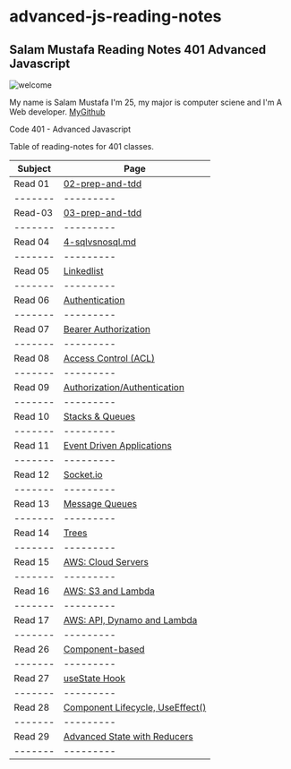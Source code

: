 # advanced-js-reading-notes


## Salam Mustafa Reading Notes 401 Advanced Javascript 

![welcome](https://camo.githubusercontent.com/8e714733b26c7e394b60449b0362360ce2b1bebf0d53780d734bd8471fef58c4/68747470733a2f2f7468756d62732e647265616d7374696d652e636f6d2f622f7275737469632d77656c636f6d652d7369676e2d7265642d666c6f7765722d68616e67696e672d646973747265737365642d616e74697175652d677265656e2d646f6f722d7765617468657265642d726f73652d6275642d7465616c2d626c75652d776f6f64656e2d66656e63652d34333931353437352e6a7067)

My name is Salam Mustafa I'm 25, my major is computer sciene and I'm A Web developer. [MyGithub](https://github.com/salammustafa728)




Code 401 - Advanced Javascript 

Table of reading-notes for 401 classes.

| Subject  |	Page|
|----- | ----   |
| Read 01  |	[02-prep-and-tdd](https://salammustafa728.github.io/advanced-js-reading-notes/401-javascript-reading/02-prep-and-tdd.html)|
|-------   |	---------|
|Read-03 |	[03-prep-and-tdd](https://salammustafa728.github.io/advanced-js-reading-notes/401-javascript-reading/03-prep-and-tdd.html)|
|------- 	|---------|
| Read 04 |	[4-sqlvsnosql.md](https://salammustafa728.github.io/advanced-js-reading-notes/401-javascript-reading/04-sqlvsnosql.html) | 
|------- 	|---------|
|Read 05 | [Linkedlist](https://salammustafa728.github.io/advanced-js-reading-notes/401-javascript-reading/05-linkedList.html)	|
|------- 	|---------|
| Read 06 |	 [Authentication](https://salammustafa728.github.io/advanced-js-reading-notes/401-javascript-reading/06-Authentication.html)  |
|------- 	|---------|
| Read 07 |	 [Bearer Authorization](https://salammustafa728.github.io/advanced-js-reading-notes/401-javascript-reading/07-Bearer-Authorization.html)  |
|------- 	|---------|
| Read 08 |	 [Access Control (ACL) ](https://salammustafa728.github.io/advanced-js-reading-notes/401-javascript-reading/08-Access-Control.html)  |
|------- 	|---------|
| Read 09 |	 [Authorization/Authentication ](https://salammustafa728.github.io/advanced-js-reading-notes/401-javascript-reading/09-Authorization-Authentication.html) |
|------- 	|---------|
| Read 10 |	 [Stacks & Queues](https://salammustafa728.github.io/advanced-js-reading-notes/401-javascript-reading/10-Stacks-Queues.html) |
|------- 	|---------|
| Read 11 |	 [ Event Driven Applications](https://salammustafa728.github.io/advanced-js-reading-notes/401-javascript-reading/11-Event-Driven-Applications.html) |
|------- 	|---------|
| Read 12 |	 [Socket.io](https://salammustafa728.github.io/advanced-js-reading-notes/401-javascript-reading/12-Socket.io.html) |
|------- 	|---------|
| Read 13 |	 [Message Queues](https://salammustafa728.github.io/advanced-js-reading-notes/401-javascript-reading/13-Message-Queues.html) |
|------- 	|---------|
| Read 14 |	 [Trees](https://salammustafa728.github.io/advanced-js-reading-notes/401-javascript-reading/14-Trees.html) |
|------- 	|---------|
| Read 15 |	 [AWS: Cloud Servers](https://salammustafa728.github.io/advanced-js-reading-notes/401-javascript-reading/15-AWS-Cloud-Servers.html) |
|------- 	|---------|
| Read 16 |	 [AWS: S3 and Lambda](https://salammustafa728.github.io/advanced-js-reading-notes/401-javascript-reading/16-AWS-S3-and-Lambda.html) |
|------- 	|---------|
| Read 17 |	 [AWS: API, Dynamo and Lambda](https://salammustafa728.github.io/advanced-js-reading-notes/401-javascript-reading/17-AWS-API-Dynamo-and-Lambda.html) |
|------- 	|---------|
| Read 26 |	 [Component-based](https://salammustafa728.github.io/advanced-js-reading-notes/401-javascript-reading/26-Component-Based-ui) |
|------- 	|---------|
| Read 27 |	 [useState Hook](https://salammustafa728.github.io/advanced-js-reading-notes/401-javascript-reading/27-useState-Hooks) |
|------- 	|---------|
| Read 28 |	 [Component Lifecycle, UseEffect()](https://salammustafa728.github.io/advanced-js-reading-notes/401-javascript-reading/28-Component-Lifecycle-useEffect) |
|------- 	|---------|
| Read 29 |	 [Advanced State with Reducers](./401-javascript-reading/29-Advanced-State-with-Reducers.md) |
|------- 	|---------|